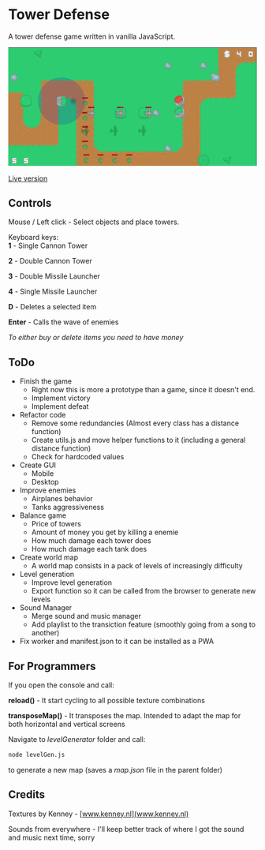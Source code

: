 # Tower Defense

A tower defense game written in vanilla JavaScript.

![screenshot](screenshot.png)

[Live version](https://victorribeiro.com/tileEditor)

## Controls

Mouse / Left click - Select objects and place towers.

Keyboard keys:  
**1** - Single Cannon Tower

**2** - Double Cannon Tower

**3** - Double Missile Launcher

**4** - Single Missile Launcher

**D** - Deletes a selected item

**Enter** - Calls the wave of enemies

*To either buy or delete items you need to have money*


## ToDo

* Finish the game
  * Right now this is more a prototype than a game, since it doesn't end.
  * Implement victory
  * Implement defeat
* Refactor code
  * Remove some redundancies (Almost every class has a distance function)
  * Create utils.js and move helper functions to it (including a general distance function)
  * Check for hardcoded values
* Create GUI
  * Mobile
  * Desktop
* Improve enemies
  * Airplanes behavior
  * Tanks aggressiveness
* Balance game
  * Price of towers
  * Amount of money you get by killing a enemie
  * How much damage each tower does
  * How much damage each tank does
* Create world map
  * A world map consists in a pack of levels of increasingly difficulty
* Level generation
  * Improve level generation
  * Export function so it can be called from the browser to generate new levels
* Sound Manager
  * Merge sound and music manager
  * Add playlist to the transiction feature (smoothly going from a song to another)
* Fix worker and manifest.json to it can be installed as a PWA

## For Programmers

If you open the console and call:

**reload()** - It start cycling to all possible texture combinations

**transposeMap()** - It transposes the map. Intended to adapt the map for both horizontal and vertical screens

Navigate to *levelGenerator* folder and call:

```bash
node levelGen.js
```

to generate a new map (saves a *map.json* file in the parent folder)

## Credits

Textures by Kenney - [www.kenney.nl](www.kenney.nl)

Sounds from everywhere - I'll keep better track of where I got the sound and music next time, sorry
